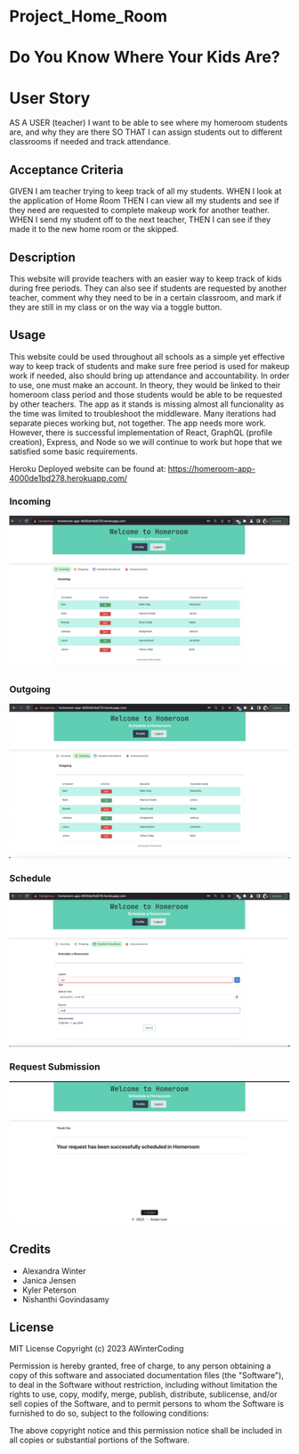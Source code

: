 # Project_Home_Room

# Do You Know Where Your Kids Are?

# User Story

AS A USER (teacher) I want to be able to see where my homeroom students are, and why they are there
SO THAT I can assign students out to different classrooms if needed and track attendance.

## Acceptance Criteria

GIVEN I am teacher trying to keep track of all my students.
WHEN I look at the application of Home Room
THEN I can view all my students and see if they need are requested to complete makeup work for another teather.
WHEN I send my student off to the next teacher,
THEN I can see if they made it to the new home room or the skipped.

## Description

This website will provide teachers with an easier way to keep track of kids during free periods. They can also see if students are requested by another teacher, comment why they need to be in a certain classroom, and mark if they are still in my class or on the way via a toggle button.
 
## Usage

This website could be used throughout all schools as a simple yet effective way to keep track of students and make sure free period is used for makeup work if needed, also should bring up attendance and accountability. In order to use, one must make an account. In theory, they would be linked to their homeroom class period and those students would be able to be requested by other teachers. The app as it stands is missing almost all funcionality as the time was limited to troubleshoot the middleware. Many iterations had separate pieces working but, not together. The app needs more work. However, there is successful implementation of React, GraphQL (profile creation), Express, and Node so we will continue to work but hope that we satisfied some basic requirements.

Heroku Deployed website can be found at: https://homeroom-app-4000de1bd278.herokuapp.com/
### Incoming
![Incoming](./assets/incoming.png)

### Outgoing
![Outgoing](./assets/outgoing.png)

### Schedule
![ScheduleRoom](./assets/scheduleroom.png)

### Request Submission
![Success Submission](./assets/success.png)





## Credits

- Alexandra Winter
- Janica Jensen
- Kyler Peterson
- Nishanthi Govindasamy

## License

MIT License
Copyright (c) 2023 AWinterCoding

Permission is hereby granted, free of charge, to any person obtaining a copy of this software and associated documentation files (the "Software"), to deal in the Software without restriction, including without limitation the rights to use, copy, modify, merge, publish, distribute, sublicense, and/or sell copies of the Software, and to permit persons to whom the Software is furnished to do so, subject to the following conditions:

The above copyright notice and this permission notice shall be included in all copies or substantial portions of the Software.
